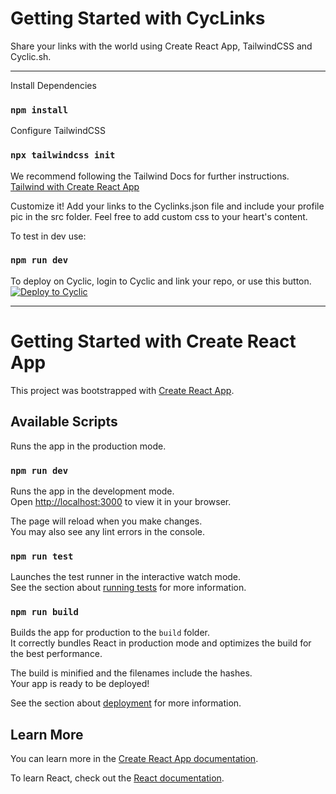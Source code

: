 

# Getting Started with CycLinks

Share your links with the world using Create React App, TailwindCSS and Cyclic.sh. 

---

Install Dependencies

### ```npm install```

Configure TailwindCSS

### ```npx tailwindcss init```
We recommend following the Tailwind Docs for further instructions. [Tailwind with Create React App](https://tailwindcss.com/docs/guides/create-react-app)

Customize it!
Add your links to the Cyclinks.json file and include your profile pic in the src folder. Feel free to add custom css to your heart's content.

To test in dev use:
### ```npm run dev```

To deploy on Cyclic, login to Cyclic and link your repo, or use this button.
[![Deploy to Cyclic](https://deploy.cyclic.app/button.svg)](https://deploy.cyclic.app/)

---

# Getting Started with Create React App

This project was bootstrapped with [Create React App](https://github.com/facebook/create-react-app).

## Available Scripts

Runs the app in the production mode.

### `npm run dev`

Runs the app in the development mode.\
Open [http://localhost:3000](http://localhost:3000) to view it in your browser.

The page will reload when you make changes.\
You may also see any lint errors in the console.

### `npm run test`

Launches the test runner in the interactive watch mode.\
See the section about [running tests](https://facebook.github.io/create-react-app/docs/running-tests) for more information.

### `npm run build`

Builds the app for production to the `build` folder.\
It correctly bundles React in production mode and optimizes the build for the best performance.

The build is minified and the filenames include the hashes.\
Your app is ready to be deployed!

See the section about [deployment](https://facebook.github.io/create-react-app/docs/deployment) for more information.

## Learn More

You can learn more in the [Create React App documentation](https://facebook.github.io/create-react-app/docs/getting-started).

To learn React, check out the [React documentation](https://reactjs.org/).

